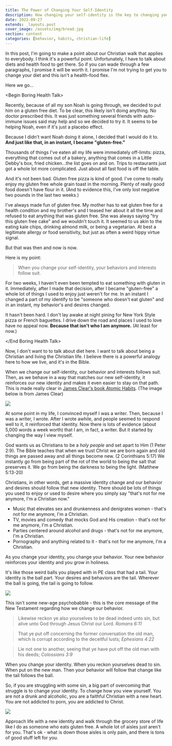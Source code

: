 ```yaml
---
title: The Power of Changing Your Self-Identity
description: How changing your self-identity is the key to changing your behavior
date: 2022-09-27
extends: _layouts.post
cover_image: /assets/img/bread.jpg
section: content
categories: [behavior, habits, christian-life]
---
```


In this post, I'm going to make a point about our Christian walk that applies to everybody.  I think it's a powerful point.  Unfortunately, I have to talk about diets and health food to get there.  So if you can wade through a few paragraphs, I promise it will be worth it.  I promise I'm not trying to get you to change your diet and this isn't a health-food flex.

Here we go...

\<Begin Boring Health Talk\>

Recently, because of all my son Noah is going through, we decided to put him on a gluten free diet.  To be clear, this likely isn't doing anything.  No doctor prescribed this.  It was just something several friends with auto-immune issues said may help and so we decided to try it.  It seems to be helping Noah, even if it's just a placebo effect.  

Because I didn't want Noah doing it alone, I decided that I would do it to. 
 **And just like that, in an instant, I became "gluten-free."**  

Thousands of things I've eaten all my life were immediately off-limits: pizza, everything that comes out of a bakery, anything that comes in a Little Debby's box, fried chicken...the list goes on and on.  Trips to restaurants just got a whole lot more complicated.  Just about all fast food is off the table.  


And it's not been bad.  Gluten free pizza is kind of good.  I've come to really enjoy my gluten free whole grain toast in the morning.  Plenty of really good food doesn't have flour in it.  (And to evidence this, I've only lost negative two pounds in the last two weeks.)

I've always made fun of gluten free.  My mother has to eat gluten free for a health condition and my brother's and I teased her about it all the time and refused to eat anything that was gluten free.  She was always saying "try this gluten free cake" and we wouldn't touch it.  It seemed to us akin to the eating kale chips, drinking almond milk, or being a vegetarian.  At best a legitimate allergy or food sensitivity, but just as often a weird hippy virtue signal.

But that was then and now is now.  

Here is my point:

> When you change your self-identity, your behaviors and interests follow suit.

For two weeks, I haven't even been tempted to eat something with gluten in it.  Immediately, after I made that decision, after I became "gluten-free" a whole lot of things I used to enjoy just weren't for me.  In an instant I changed a part of my identify to be "someone who doesn't eat gluten" and in an instant, my behavior's and desires changed.

It hasn't been hard.  I don't lay awake at night pining for New York Style pizza or French baguettes.  I drive down the road and places I used to love have no appeal now.  **Because that isn't who I am anymore.**  (At least for now.)

\<\/End Boring Health Talk\>

Now, I don't want to to talk about diet here.  I want to talk about being a Christian and living the Christian life.  I believe there is a powerful analogy here to how we live, and it's in the Bible.

When we change our self-identity, our behavior and interests follows suit.  Then, as we behave in a way that matches our new self-identity, it reinforces our new identity and makes it even easier to stay on that path.  This is made really clear in [James Clear's book Atomic Habits](https://www.amazon.com/Atomic-Habits-Proven-Build-Break/dp/0735211299).  (The image below is from James Clear)

![](/assets/img/habit-layers.jpg)

At some point in my life, I convinced myself I was a writer.  Then, because I was a writer, I wrote.  After I wrote awhile, and people seemed to respond well to it, it reinforced that identity.  Now there is lots of evidence (about 5,000 words a week worth) that I am, in fact, a writer.  But it started by changing the way I view myself.

God wants us as Christians to be a *holy people* and set apart to Him (1 Peter 2:9).   The Bible teaches that when we trust Christ we are born again and old things are passed away and all things become new. (2 Corinthians 5:17) We instantly go from being part of the rot of the world to being the salt that preserves it.  We go from being the darkness to being the light. (Matthew 5:13-20)

Christians, in other words, get a massive identity change and our behavior and desires should follow that new identity.  There should be lots of things you used to enjoy or used to desire where you simply say "that's not for me anymore, I'm a Christian now."

- Music that elevates sex and drunkenness and denigrates women - that's not for me anymore, I'm a Christian.
- TV, movies and comedy that mocks God and His creation - that's not for me anymore, I'm a Christian.
- Parties centered around alcohol and drugs - that's not for me anymore, I'm a Christian.
- Pornography and anything related to it - that's not for me anymore, I'm a Christian.

As you change your identity, you change your behavior.  Your new behavior reinforces your identity and you grow in holiness.

It's like those weird balls you played with in PE class that had a tail.  Your identity is the ball part.  Your desires and behaviors are the tail.  Wherever the ball is going, the tail is going to follow.

![](/assets/img/tailball.jpg)

This isn't some new-age psychobabble - this is the core message of the New Testament regarding how we change our behavior.

<blockquote class="bible"> 
Likewise reckon ye also yourselves to be dead indeed unto sin, but alive unto God through Jesus Christ our Lord.
<cite>Romans 6:11</cite>  
</blockquote>

<blockquote class="bible"> 
That ye put off concerning the former conversation the old man, which is corrupt according to the deceitful lusts;
<cite>Ephesians 4:22</cite>
</blockquote>
<blockquote class="bible"> 
Lie not one to another, seeing that ye have put off the old man with his deeds;
<cite>Colossians 3:9</cite>
</blockquote>
When you change your identity.  When you reckon yourselves dead to sin.  When put on the new man.  Then your behavior will follow that change like the tail follows the ball.

So, if you are struggling with some sin, a big part of overcoming that struggle is to change your identity.  To change how you view yourself.  You are not a drunk and alcoholic, you are a faithful Christian with a new heart.  You are not addicted to porn, you are addicted to Christ.


![](/assets/img/Grocery-Store-Layout.gif)

Approach life with a new identity and walk through the grocery store of life like I do as someone who eats gluten free.  A whole lot of aisles just aren't for you.  That's ok - what is down those aisles is only pain, and there is tons of good stuff left for you.
